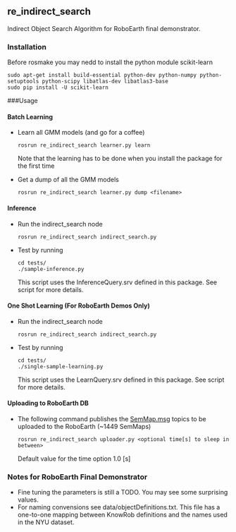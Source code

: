 ## re_indirect_search

Indirect Object Search Algorithm for RoboEarth final demonstrator.

### Installation 

Before rosmake you may nedd to install the python module scikit-learn

	sudo apt-get install build-essential python-dev python-numpy python-setuptools python-scipy libatlas-dev libatlas3-base
	sudo pip install -U scikit-learn 

###Usage

#### Batch Learning
-	Learn all GMM models (and go for a coffee)

		rosrun re_indirect_search learner.py learn
	Note that the learning has to be done when you install the package for the first time
-	Get a dump of all the GMM models

		rosrun re_indirect_search learner.py dump <filename>

#### Inference 
-	Run the indirect_search node 

		rosrun re_indirect_search indirect_search.py
-	Test by running

		cd tests/
		./sample-inference.py
	This script uses the InferenceQuery.srv defined in this package. See script for more details.

#### One Shot Learning (For RoboEarth Demos Only)
-	Run the indirect_search node 

		rosrun re_indirect_search indirect_search.py
-	Test by running

		cd tests/
		./single-sample-learning.py
	This script uses the LearnQuery.srv defined in this package. See script for more details.

#### Uploading to RoboEarth DB
-	The following command publishes the [SemMap.msg](https://github.com/knowrob/knowrob_addons/blob/master/mod_semantic_map/msg/SemMap.msg) topics to be uploaded to the RoboEarth (~1449 SemMaps)
	
		rosrun re_indirect_search uploader.py <optional time[s] to sleep in between>
	Default value for the time option 1.0 [s]

### Notes for RoboEarth Final Demonstrator
-	Fine tuning the parameters is still a TODO. You may see some surprising values.
-	For naming convensions see data/objectDefinitions.txt. This file has a one-to-one mapping between KnowRob definitions and the names used in the NYU dataset. 





	
 


 

